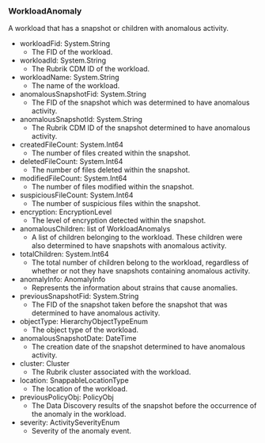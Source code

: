### WorkloadAnomaly
A workload that has a snapshot or children with anomalous activity.

- workloadFid: System.String
  - The FID of the workload.
- workloadId: System.String
  - The Rubrik CDM ID of the workload.
- workloadName: System.String
  - The name of the workload.
- anomalousSnapshotFid: System.String
  - The FID of the snapshot which was determined to have anomalous activity.
- anomalousSnapshotId: System.String
  - The Rubrik CDM ID of the snapshot determined to have anomalous activity.
- createdFileCount: System.Int64
  - The number of files created within the snapshot.
- deletedFileCount: System.Int64
  - The number of files deleted within the snapshot.
- modifiedFileCount: System.Int64
  - The number of files modified within the snapshot.
- suspiciousFileCount: System.Int64
  - The number of suspicious files within the snapshot.
- encryption: EncryptionLevel
  - The level of encryption detected within the snapshot.
- anomalousChildren: list of WorkloadAnomalys
  - A list of children belonging to the workload. These children were also
 determined to have snapshots with anomalous activity.
- totalChildren: System.Int64
  - The total number of children belong to the workload, regardless
 of whether or not they have snapshots containing anomalous activity.
- anomalyInfo: AnomalyInfo
  - Represents the information about strains that cause anomalies.
- previousSnapshotFid: System.String
  - The FID of the snapshot taken before the snapshot that was determined
 to have anomalous activity.
- objectType: HierarchyObjectTypeEnum
  - The object type of the workload.
- anomalousSnapshotDate: DateTime
  - The creation date of the snapshot determined to have anomalous activity.
- cluster: Cluster
  - The Rubrik cluster associated with the workload.
- location: SnappableLocationType
  - The location of the workload.
- previousPolicyObj: PolicyObj
  - The Data Discovery results of the snapshot before the occurrence of the anomaly in the workload.
- severity: ActivitySeverityEnum
  - Severity of the anomaly event.
